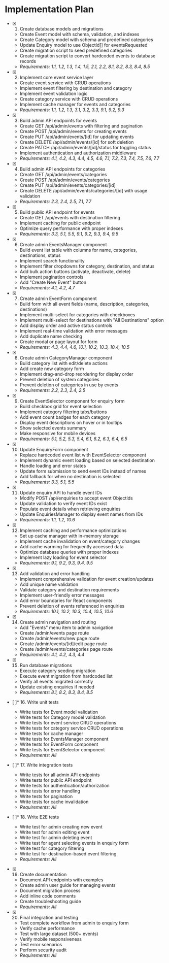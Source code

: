# Implementation Plan

- [x] 1. Create database models and migrations
  - Create Event model with schema, validation, and indexes
  - Create Category model with schema and predefined categories
  - Update Enquiry model to use ObjectId[] for eventsRequested
  - Create migration script to seed predefined categories
  - Create migration script to convert hardcoded events to database records
  - _Requirements: 1.1, 1.2, 1.3, 1.4, 1.5, 2.1, 2.2, 8.1, 8.2, 8.3, 8.4, 8.5_

- [x] 2. Implement core event service layer
  - Create event service with CRUD operations
  - Implement event filtering by destination and category
  - Implement event validation logic
  - Create category service with CRUD operations
  - Implement cache manager for events and categories
  - _Requirements: 1.1, 1.2, 1.3, 3.1, 3.2, 3.3, 9.1, 9.2, 9.3_

- [x] 3. Build admin API endpoints for events
  - Create GET /api/admin/events with filtering and pagination
  - Create POST /api/admin/events for creating events
  - Create PUT /api/admin/events/[id] for updating events
  - Create DELETE /api/admin/events/[id] for soft deletion
  - Create PATCH /api/admin/events/[id]/status for toggling status
  - Implement authentication and authorization middleware
  - _Requirements: 4.1, 4.2, 4.3, 4.4, 4.5, 4.6, 7.1, 7.2, 7.3, 7.4, 7.5, 7.6, 7.7_

- [x] 4. Build admin API endpoints for categories
  - Create GET /api/admin/events/categories
  - Create POST /api/admin/events/categories
  - Create PUT /api/admin/events/categories/[id]
  - Create DELETE /api/admin/events/categories/[id] with usage validation
  - _Requirements: 2.3, 2.4, 2.5, 7.1, 7.7_

- [x] 5. Build public API endpoint for events
  - Create GET /api/events with destination filtering
  - Implement caching for public endpoint
  - Optimize query performance with proper indexes
  - _Requirements: 3.3, 5.1, 5.5, 9.1, 9.2, 9.3, 9.4, 9.5_

- [x] 6. Create admin EventsManager component
  - Build event list table with columns for name, categories, destinations, status
  - Implement search functionality
  - Implement filter dropdowns for category, destination, and status
  - Add bulk action buttons (activate, deactivate, delete)
  - Implement pagination controls
  - Add "Create New Event" button
  - _Requirements: 4.1, 4.2, 4.7_

- [x] 7. Create admin EventForm component
  - Build form with all event fields (name, description, categories, destinations)
  - Implement multi-select for categories with checkboxes
  - Implement multi-select for destinations with "All Destinations" option
  - Add display order and active status controls
  - Implement real-time validation with error messages
  - Add duplicate name checking
  - Create modal or page layout for form
  - _Requirements: 4.3, 4.4, 4.6, 10.1, 10.2, 10.3, 10.4, 10.5_

- [x] 8. Create admin CategoryManager component
  - Build category list with edit/delete actions
  - Add create new category form
  - Implement drag-and-drop reordering for display order
  - Prevent deletion of system categories
  - Prevent deletion of categories in use by events
  - _Requirements: 2.2, 2.3, 2.4, 2.5_

- [x] 9. Create EventSelector component for enquiry form
  - Build checkbox grid for event selection
  - Implement category filtering tabs/buttons
  - Add event count badges for each category
  - Display event descriptions on hover or in tooltips
  - Show selected events summary
  - Make responsive for mobile devices
  - _Requirements: 5.1, 5.2, 5.3, 5.4, 6.1, 6.2, 6.3, 6.4, 6.5_

- [x] 10. Update EnquiryForm component
  - Replace hardcoded event list with EventSelector component
  - Implement dynamic event loading based on selected destination
  - Handle loading and error states
  - Update form submission to send event IDs instead of names
  - Add fallback for when no destination is selected
  - _Requirements: 3.3, 5.1, 5.5_

- [x] 11. Update enquiry API to handle event IDs
  - Modify POST /api/enquiries to accept event ObjectIds
  - Update validation to verify event IDs exist
  - Populate event details when retrieving enquiries
  - Update EnquiriesManager to display event names from IDs
  - _Requirements: 1.1, 1.2, 10.6_

- [x] 12. Implement caching and performance optimizations
  - Set up cache manager with in-memory storage
  - Implement cache invalidation on event/category changes
  - Add cache warming for frequently accessed data
  - Optimize database queries with proper indexes
  - Implement lazy loading for event selector
  - _Requirements: 9.1, 9.2, 9.3, 9.4, 9.5_

- [x] 13. Add validation and error handling
  - Implement comprehensive validation for event creation/updates
  - Add unique name validation
  - Validate category and destination requirements
  - Implement user-friendly error messages
  - Add error boundaries for React components
  - Prevent deletion of events referenced in enquiries
  - _Requirements: 10.1, 10.2, 10.3, 10.4, 10.5, 10.6_

- [x] 14. Create admin navigation and routing
  - Add "Events" menu item to admin navigation
  - Create /admin/events page route
  - Create /admin/events/new page route
  - Create /admin/events/[id]/edit page route
  - Create /admin/events/categories page route
  - _Requirements: 4.1, 4.2, 4.3, 4.4_

- [x] 15. Run database migrations
  - Execute category seeding migration
  - Execute event migration from hardcoded list
  - Verify all events migrated correctly
  - Update existing enquiries if needed
  - _Requirements: 8.1, 8.2, 8.3, 8.4, 8.5_

- [ ]* 16. Write unit tests
  - Write tests for Event model validation
  - Write tests for Category model validation
  - Write tests for event service CRUD operations
  - Write tests for category service CRUD operations
  - Write tests for cache manager
  - Write tests for EventsManager component
  - Write tests for EventForm component
  - Write tests for EventSelector component
  - _Requirements: All_

- [ ]* 17. Write integration tests
  - Write tests for all admin API endpoints
  - Write tests for public API endpoint
  - Write tests for authentication/authorization
  - Write tests for error handling
  - Write tests for pagination
  - Write tests for cache invalidation
  - _Requirements: All_

- [ ]* 18. Write E2E tests
  - Write test for admin creating new event
  - Write test for admin editing event
  - Write test for admin deleting event
  - Write test for agent selecting events in enquiry form
  - Write test for category filtering
  - Write test for destination-based event filtering
  - _Requirements: All_

- [x] 19. Create documentation
  - Document API endpoints with examples
  - Create admin user guide for managing events
  - Document migration process
  - Add inline code comments
  - Create troubleshooting guide
  - _Requirements: All_

- [x] 20. Final integration and testing
  - Test complete workflow from admin to enquiry form
  - Verify cache performance
  - Test with large dataset (500+ events)
  - Verify mobile responsiveness
  - Test error scenarios
  - Perform security audit
  - _Requirements: All_
